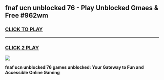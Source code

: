 
## fnaf ucn unblocked 76 - Play Unblocked Gmaes & Free #962wm
<h3>
<a href="https://news.freeplayer.one?title=fnaf_ucn_unblocked_76&ref=24F">CLICK TO PLAY</a></h3>
<hr>

<h3>
<a href="https://news.freeplayer.one?title=fnaf_ucn_unblocked_76&ref=24F">CLICK 2 PLAY</a>
  
</h3>

<a href="https://news.freeplayer.one?title=fnaf_ucn_unblocked_76&ref=24F/"><img src="https://clearcache.store/games.png"></a>


**fnaf ucn unblocked 76 games unblocked: Your Gateway to Fun and Accessible Online Gaming**
